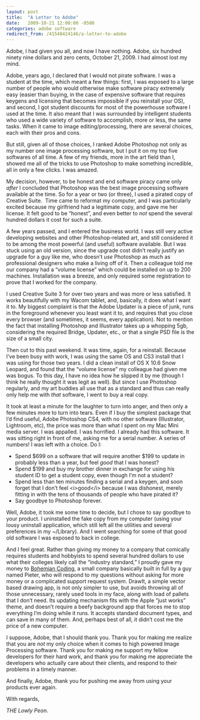```yaml
---
layout: post
title:  "A Letter to Adobe"
date:   2009-10-21 12:00:00 -0500
categories: adobe software
redirect_from: /41548424146/a-letter-to-adobe
---
```


Adobe, I had given you all, and now I have nothing. Adobe, six hundred ninety nine dollars and zero cents, October 21, 2009. I had almost lost my mind.

Adobe, years ago, I declared that I would not pirate software. I was a student at the time, which meant a few things: first, I was exposed to a large number of people who would otherwise make software piracy extremely easy (easier than buying, in the case of expensive software that requires keygens and licensing that becomes impossible if you reinstall your OS), and second, I got student discounts for most of the powerhouse software I used at the time. It also meant that I was surrounded by intelligent students who used a wide variety of software to accomplish, more or less, the same tasks. When it came to image editing/processing, there are several choices, each with their pros and cons.

But still, given all of those choices, I ranked Adobe Photoshop not only as my number one image processing software, but I put it on my top five softwares of all time. A few of my friends, more in the art field than I, showed me all of the tricks to use Photoshop to make something incredible, all in only a few clicks. I was amazed.

My decision, however, to be honest and end software piracy came only _after_ I concluded that Photoshop was the best image processing software available at the time. So for a year or two (or three), I used a pirated copy of Creative Suite. &nbsp;Time came to reformat my computer, and I was particularly excited because my girlfriend had a legitimate copy, and gave me her license. It felt good to be “honest”, and even better to _not_ spend the several hundred dollars it cost for such a suite.

A few years passed, and I entered the business world. I was still very active developing websites and other Photoshop-related art, and still considered it to be among the most powerful (and useful) software available. But I was stuck using an old version, since the upgrade cost didn’t really justify an upgrade for a guy like me, who doesn’t _use_&nbsp;Photoshop as much as professional designers who make a living off of it. Then a colleague told me our company had a “volume license” which could be installed on up to 200 machines. Installation was a breeze, and only required some registration to prove that I worked for the company.

I used Creative Suite 3 for over two years and was more or less satisfied. It works beautifully with my Wacom tablet, and, basically, it does what I want it to. My biggest complaint is that the Adobe Updater is a piece of junk, runs in the foreground whenever you least want it to, and requires that you close every browser (and sometimes, it seems, every application). Not to mention the fact that installing Photoshop and Illustrator takes up a whopping 5gb, considering the required Bridge, Updater, etc., or that a single PSD file is the size of a small city.

Then cut to this past weekend. It was time, again, for a reinstall. Because I’ve been busy with work, I was using the same OS and CS3 install that I was using for those two years. I did a clean install of OS X 10.6 Snow Leopard, and found that the “volume license” my colleague had given me was bogus. To this day, I have no idea how he slipped it by me (though I think he really thought it was legit as well). But since I use Photoshop regularly, and my art buddies all use that as a standard and thus can really only help me with _that_ software, I went to buy a real copy.

It took at least a minute for the laughter to turn into anger, and then only a few minutes more to turn into tears. Even if I buy the simplest package that I’d find useful, Adobe Photoshop CS4, with no other software (Illustrator, Lightroom, etc), the price was more than what I spent on my Mac Mini media server. I was appalled. I was horrified. I already had this software. It was sitting right in front of me, asking me for a serial number. A series of numbers! I was left with a choice. Do I:

*   Spend $699 on a software that will require another $199 to update in probably less than a year, but feel _good_ that I was honest?
*   Spend $199 and buy my brother dinner in exchange for using his student ID to get a student copy, even though I’m not a student?
*   Spend less than ten minutes finding a serial and a keygen, and soon forget that I don’t feel &lt;i&gt;good&lt;/i&gt; because I was dishonest, merely fitting in with the tens of thousands of people who have pirated it?
*   Say goodbye to Photoshop forever.

Well, Adobe, it took me some time to decide, but I chose to say goodbye to your product. I uninstalled the fake copy from my computer (using your lousy uninstall application, which still left all the utilities and several preferences in my ~/Library). And I went searching for some of that good old software I was exposed to back in college.

And I feel great. Rather than giving my money to a company that comically requires students and hobbyists to spend several hundred dollars to use what their colleges likely call the “industry standard,” I proudly gave my money to [Bohemian Coding](http://bohemiancoding.com/drawit), a small company basically built in full by a guy named Pieter, who will respond to my questions without asking for more money or a complicated support request system. DrawIt, a simple vector based drawing app, is not only simpler to use, but avoids throwing all of those unnecessary, rarely used tools in my face, along with load of pallets that I don’t need. Its updating mechanism fits with the Apple “just works” theme, and doesn’t require a beefy background app that forces me to stop everything I’m doing while it runs. It accepts standard document types, and can save in many of them. And, perhaps best of all, it didn’t cost me the price of a new computer.

I suppose, Adobe, that I should thank you. Thank you for making me realize that you are _not_ my only choice when it comes to high powered Image Processing software. Thank you for making me support my fellow developers for their hard work, and thank you for making me appreciate the developers who actually care about their clients, and respond to their problems in a timely manner.

And finally, Adobe, thank you for pushing me away from using your products ever again.

With regards,

_THE Lowly Peon._

